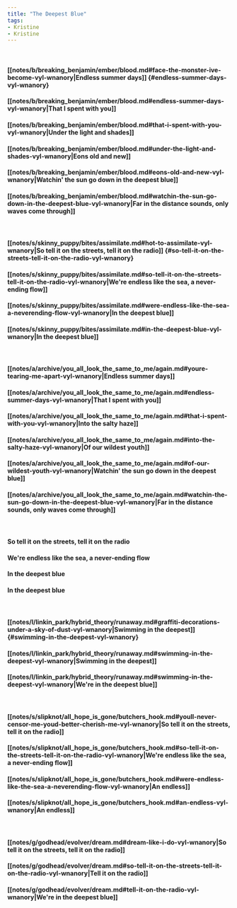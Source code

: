 ```yaml
---
title: "The Deepest Blue"
tags:
- Kristine
- Kristine
---
```

&nbsp;
#### [[notes/b/breaking_benjamin/ember/blood.md#face-the-monster-ive-become-vyl-wnanory|Endless summer days]] {#endless-summer-days-vyl-wnanory}
#### [[notes/b/breaking_benjamin/ember/blood.md#endless-summer-days-vyl-wnanory|That I spent with you]]
#### [[notes/b/breaking_benjamin/ember/blood.md#that-i-spent-with-you-vyl-wnanory|Under the light and shades]]
#### [[notes/b/breaking_benjamin/ember/blood.md#under-the-light-and-shades-vyl-wnanory|Eons old and new]]
#### [[notes/b/breaking_benjamin/ember/blood.md#eons-old-and-new-vyl-wnanory|Watchin' the sun go down in the deepest blue]]
#### [[notes/b/breaking_benjamin/ember/blood.md#watchin-the-sun-go-down-in-the-deepest-blue-vyl-wnanory|Far in the distance sounds, only waves come through]]
&nbsp;
#### [[notes/s/skinny_puppy/bites/assimilate.md#hot-to-assimilate-vyl-wnanory|So tell it on the streets, tell it on the radio]] {#so-tell-it-on-the-streets-tell-it-on-the-radio-vyl-wnanory}
#### [[notes/s/skinny_puppy/bites/assimilate.md#so-tell-it-on-the-streets-tell-it-on-the-radio-vyl-wnanory|We're endless like the sea, a never-ending flow]]
#### [[notes/s/skinny_puppy/bites/assimilate.md#were-endless-like-the-sea-a-neverending-flow-vyl-wnanory|In the deepest blue]]
#### [[notes/s/skinny_puppy/bites/assimilate.md#in-the-deepest-blue-vyl-wnanory|In the deepest blue]]
&nbsp;
#### [[notes/a/archive/you_all_look_the_same_to_me/again.md#youre-tearing-me-apart-vyl-wnanory|Endless summer days]]
#### [[notes/a/archive/you_all_look_the_same_to_me/again.md#endless-summer-days-vyl-wnanory|That I spent with you]]
#### [[notes/a/archive/you_all_look_the_same_to_me/again.md#that-i-spent-with-you-vyl-wnanory|Into the salty haze]]
#### [[notes/a/archive/you_all_look_the_same_to_me/again.md#into-the-salty-haze-vyl-wnanory|Of our wildest youth]]
#### [[notes/a/archive/you_all_look_the_same_to_me/again.md#of-our-wildest-youth-vyl-wnanory|Watchin' the sun go down in the deepest blue]]
#### [[notes/a/archive/you_all_look_the_same_to_me/again.md#watchin-the-sun-go-down-in-the-deepest-blue-vyl-wnanory|Far in the distance sounds, only waves come through]]
&nbsp;
#### So tell it on the streets, tell it on the radio
#### We're endless like the sea, a never-ending flow
#### In the deepest blue
#### In the deepest blue
&nbsp;
#### [[notes/l/linkin_park/hybrid_theory/runaway.md#graffiti-decorations-under-a-sky-of-dust-vyl-wnanory|Swimming in the deepest]] {#swimming-in-the-deepest-vyl-wnanory}
#### [[notes/l/linkin_park/hybrid_theory/runaway.md#swimming-in-the-deepest-vyl-wnanory|Swimming in the deepest]]
#### [[notes/l/linkin_park/hybrid_theory/runaway.md#swimming-in-the-deepest-vyl-wnanory|We're in the deepest blue]]
&nbsp;
#### [[notes/s/slipknot/all_hope_is_gone/butchers_hook.md#youll-never-censor-me-youd-better-cherish-me-vyl-wnanory|So tell it on the streets, tell it on the radio]]
#### [[notes/s/slipknot/all_hope_is_gone/butchers_hook.md#so-tell-it-on-the-streets-tell-it-on-the-radio-vyl-wnanory|We're endless like the sea, a never-ending flow]]
#### [[notes/s/slipknot/all_hope_is_gone/butchers_hook.md#were-endless-like-the-sea-a-neverending-flow-vyl-wnanory|An endless]]
#### [[notes/s/slipknot/all_hope_is_gone/butchers_hook.md#an-endless-vyl-wnanory|An endless]]
&nbsp;
#### [[notes/g/godhead/evolver/dream.md#dream-like-i-do-vyl-wnanory|So tell it on the streets, tell it on the radio]]
#### [[notes/g/godhead/evolver/dream.md#so-tell-it-on-the-streets-tell-it-on-the-radio-vyl-wnanory|Tell it on the radio]]
#### [[notes/g/godhead/evolver/dream.md#tell-it-on-the-radio-vyl-wnanory|We're in the deepest blue]]
